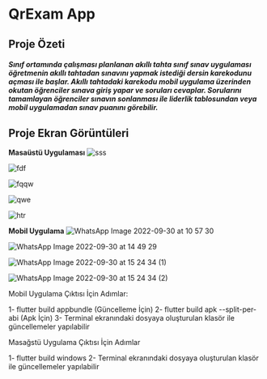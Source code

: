 # QrExam App


## **Proje Özeti**

##### Sınıf ortamında çalışması planlanan akıllı tahta sınıf sınav uygulaması öğretmenin akıllı tahtadan sınavını yapmak istediği dersin karekodunu açması ile başlar. Akıllı tahtadaki karekodu mobil uygulama üzerinden okutan öğrenciler sınava giriş yapar ve soruları cevaplar. Sorularını tamamlayan öğrenciler sınavın sonlanması ile liderlik tablosundan veya mobil uygulamadan sınav puanını görebilir.


## **Proje Ekran Görüntüleri**

**Masaüstü Uygulaması**
![sss](https://user-images.githubusercontent.com/47665779/193897983-d86e24e6-23db-4bc5-9145-cb9ae7c5a65f.png)


![fdf](https://user-images.githubusercontent.com/47665779/193898039-4cbedf24-cc60-48eb-a52d-c767bfe31acd.png)


![fqqw](https://user-images.githubusercontent.com/47665779/193898254-986ee73d-f1ce-4356-b6e0-03c0c55b43c6.png)


![qwe](https://user-images.githubusercontent.com/47665779/193898327-494c1bee-847b-421b-af35-bb27ea45ce31.png)


![htr](https://user-images.githubusercontent.com/47665779/193898342-184ebcd2-4d69-4a8c-9d42-16fb3322a16c.png)




**Mobil Uygulama**
![WhatsApp Image 2022-09-30 at 10 57 30](https://user-images.githubusercontent.com/47665779/193898427-0aa4f1ce-8a22-41a7-bf80-2a98152e7e9e.jpeg)

![WhatsApp Image 2022-09-30 at 14 49 29](https://user-images.githubusercontent.com/47665779/193898431-d2a1f421-b687-4dd0-8d71-67cba3abfa4c.jpeg)

![WhatsApp Image 2022-09-30 at 15 24 34 (1)](https://user-images.githubusercontent.com/47665779/193898437-2806d3b1-6dfa-4be6-89f0-e92bedd00f45.jpeg)

![WhatsApp Image 2022-09-30 at 15 24 34 (2)](https://user-images.githubusercontent.com/47665779/193898438-caf55600-1aea-4758-a4c7-2220a38ba4a1.jpeg)




Mobil Uygulama Çıktısı İçin Adımlar:

1- flutter build appbundle (Güncelleme İçin)
2- flutter build apk --split-per-abi (Apk İçin)
3- Terminal ekranındaki dosyaya oluşturulan klasör ile güncellemeler yapılabilir

Masağstü Uygulama Çıktısı İçin Adımlar

1- flutter build windows 
2- Terminal ekranındaki dosyaya oluşturulan klasör ile güncellemeler yapılabilir

